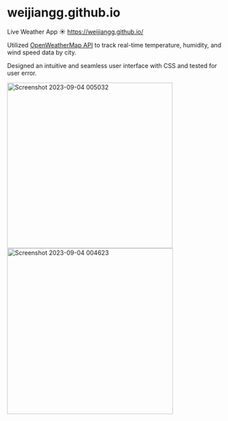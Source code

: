 # weijiangg.github.io

Live Weather App ☀️ https://weijiangg.github.io/

Utilized <a href="https://openweathermap.org/api">OpenWeatherMap API</a> to track real-time temperature, humidity, and wind speed data by city.

Designed an intuitive and seamless user interface with CSS and tested for user error. 

<img width="385" alt="Screenshot 2023-09-04 005032" src="https://github.com/weijiangg/weijiangg.github.io/assets/111544350/748ad15d-0390-4c26-b2ca-e2278a21a9be">

<img width="386" alt="Screenshot 2023-09-04 004623" src="https://github.com/weijiangg/weijiangg.github.io/assets/111544350/f28cba0c-39f1-47c2-a6c2-31e674b4db50">
